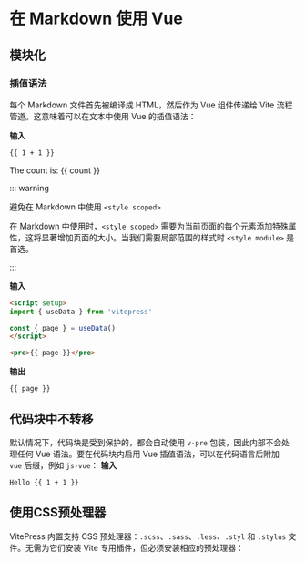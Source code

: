 # 在 Markdown 使用 Vue

## 模块化
### 插值语法
每个 Markdown 文件首先被编译成 HTML，然后作为 Vue 组件传递给 Vite 流程管道。这意味着可以在文本中使用 Vue 的插值语法：

**输入**
```md
{{ 1 + 1 }}
```
<script setup>
import { ref } from 'vue'

const count = ref(0)

import { useData } from 'vitepress'

const { page } = useData()
</script>

The count is: {{ count }}

::: warning

避免在 Markdown 中使用 `<style scoped>`

在 Markdown 中使用时，`<style scoped>` 需要为当前页面的每个元素添加特殊属性，这将显著增加页面的大小。当我们需要局部范围的样式时 `<style module>` 是首选。

:::


**输入**
```html
<script setup>
import { useData } from 'vitepress'

const { page } = useData()
</script>

<pre>{{ page }}</pre>
```
**输出**

```json-vue
{{ page }}
```
## 代码块中不转移
默认情况下，代码块是受到保护的，都会自动使用 `v-pre` 包装，因此内部不会处理任何 Vue 语法。要在代码块内启用 Vue 插值语法，可以在代码语言后附加 `-vue` 后缀，例如 `js-vue`：
**输入**

```js-vue
Hello {{ 1 + 1 }}
```

## 使用CSS预处理器
VitePress 内置支持 CSS 预处理器：`.scss`、`.sass`、`.less`、`.styl` 和 `.stylus` 文件。无需为它们安装 Vite 专用插件，但必须安装相应的预处理器：



